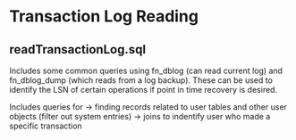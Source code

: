 # Transaction Log Reading

## readTransactionLog.sql

Includes some common queries using fn_dblog (can read current log) and fn_dblog_dump (which reads from a log backup). These can be used to identify the LSN of certain operations if point in time recovery is desired. 

Includes queries for -> finding records related to user tables and other user objects (filter out system entries)
                     -> joins to indentify user who made a specific transaction
